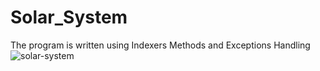# Solar_System
The program is written using Indexers Methods and Exceptions Handling
![solar-system](https://cloud.githubusercontent.com/assets/20840005/22181403/0fe123d2-e0a5-11e6-8e16-444ea69f484b.jpg)
